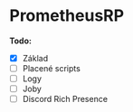 # PrometheusRP

**Todo:**
- [x] Základ
- [ ] Placené scripts
- [ ] Logy
- [ ] Joby
- [ ] Discord Rich Presence
